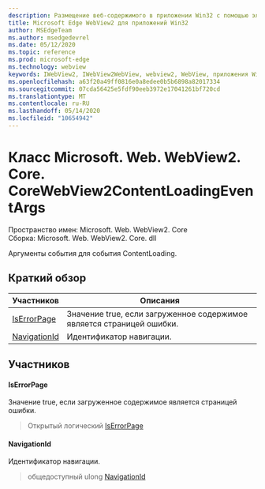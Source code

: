 ```yaml
---
description: Размещение веб-содержимого в приложении Win32 с помощью элемента управления Microsoft Edge WebView2
title: Microsoft Edge WebView2 для приложений Win32
author: MSEdgeTeam
ms.author: msedgedevrel
ms.date: 05/12/2020
ms.topic: reference
ms.prod: microsoft-edge
ms.technology: webview
keywords: IWebView2, IWebView2WebView, webview2, WebView, приложения Win32, Win32, EDGE, ICoreWebView2, ICoreWebView2Controller, элемент управления "веб-браузер", HTML Edge
ms.openlocfilehash: a63f20a49ff0816e0a8edee0b5b6898a82017334
ms.sourcegitcommit: 07cda56425e5fdf90eeb3972e17041261bf720cd
ms.translationtype: MT
ms.contentlocale: ru-RU
ms.lasthandoff: 05/14/2020
ms.locfileid: "10654942"
---
```

# Класс Microsoft. Web. WebView2. Core. CoreWebView2ContentLoadingEventArgs 

Пространство имен: Microsoft. Web. WebView2. Core \
Сборка: Microsoft. Web. WebView2. Core. dll

Аргументы события для события ContentLoading.

## Краткий обзор

 Участников                        | Описания
--------------------------------|---------------------------------------------
[IsErrorPage](#iserrorpage) | Значение true, если загруженное содержимое является страницей ошибки.
[NavigationId](#navigationid) | Идентификатор навигации.

## Участников

#### IsErrorPage 

Значение true, если загруженное содержимое является страницей ошибки.

> Открытый логический [IsErrorPage](#iserrorpage)

#### NavigationId 

Идентификатор навигации.

> общедоступный ulong [NavigationId](#navigationid)

